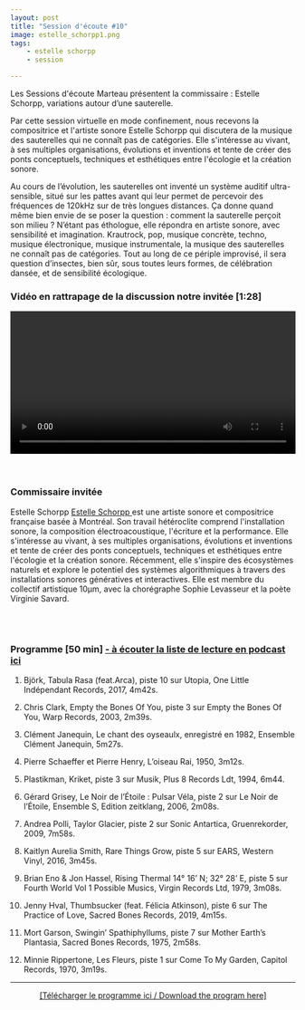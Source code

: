 ```yaml
---
layout: post
title: "Session d'écoute #10"
image: estelle_schorpp1.png
tags: 
    - estelle schorpp
    - session

---
```



Les Sessions d'écoute Marteau présentent la commissaire : Estelle Schorpp, variations autour d’une sauterelle.

Par cette session virtuelle en mode confinement, nous recevons la compositrice et l'artiste sonore Estelle Schorpp qui discutera de la musique des sauterelles qui ne connaît pas de catégories. Elle s'intéresse au vivant, à ses multiples organisations, évolutions et inventions et tente de créer des ponts conceptuels, techniques et esthétiques entre l'écologie et la création sonore. 

Au cours de l’évolution, les sauterelles ont inventé un système auditif ultra-sensible, situé sur les pattes avant qui leur permet de percevoir des fréquences de 120kHz sur de très longues distances. Ça donne quand même bien envie de se poser la question : comment la sauterelle perçoit son milieu ? N’étant pas éthologue, elle répondra en artiste sonore, avec sensibilité et imagination. Krautrock, pop, musique concrète, techno, musique électronique, musique instrumentale, la musique des sauterelles ne connaît pas de catégories. Tout au long de ce périple improvisé, il sera question d’insectes, bien sûr, sous toutes leurs formes, de célébration dansée, et de sensibilité écologique.
<br>

<!-- Video -->
    
### Vidéo en rattrapage de la discussion notre invitée  [1:28]

<!-- Video -->
<center>
<video width="100%" controls>
  <source src="https://vigliensoni.com/sessions-marteau/session-virtuelle/videos/session-10-estelle-schorp.mp4#t=9" type="video/mp4">
  Your browser does not support HTML video.
</video>
</center>

<br>
<br>


### Commissaire invitée

Estelle Schorpp
<a href="https://estelleschorpp.com/" > Estelle Schorpp </a> est une artiste sonore et compositrice française basée à Montréal. Son travail hétéroclite comprend l'installation sonore, la composition électroacoustique, l'écriture et la performance. Elle s'intéresse au vivant, à ses multiples organisations, évolutions et inventions et tente de créer des ponts conceptuels, techniques et esthétiques entre l'écologie et la création sonore. Récemment, elle s'inspire des écosystèmes naturels et explore le potentiel des systèmes algorithmiques à travers des installations sonores génératives et interactives. Elle est membre du collectif artistique 10μm, avec la chorégraphe Sophie Levasseur et la poète Virginie Savard.


<br>
<br>

### Programme [50 min]  <a href="https://sessionsmarteau.com/musique/#podcasts">- à écouter la liste de lecture en podcast ici </a>


1. Björk, Tabula Rasa (feat.Arca), piste 10 sur Utopia, One Little Indépendant Records, 2017, 4m42s.

2. Chris Clark, Empty the Bones Of You, piste 3 sur Empty the Bones Of You, Warp Records, 2003, 2m39s. 

3. Clément Janequin, Le chant des oyseaulx, enregistré en 1982, Ensemble Clément Janequin, 5m27s. 

4. Pierre Schaeffer et Pierre Henry, L’oiseau Rai, 1950, 3m12s.

5. Plastikman, Kriket, piste 3 sur Musik, Plus 8 Records Ldt, 1994, 6m44.

6. Gérard Grisey, Le Noir de l’Étoile : Pulsar Véla, piste 2 sur Le Noir de l’Étoile, Ensemble S, Edition zeitklang, 2006, 2m08s.

7. Andrea Polli, Taylor Glacier, piste 2 sur Sonic Antartica, Gruenrekorder, 2009, 7m58s.

8. Kaitlyn Aurelia Smith, Rare Things Grow, piste 5 sur EARS, Western Vinyl, 2016, 3m45s.

9. Brian Eno & Jon Hassel, Rising Thermal 14° 16’ N; 32° 28’ E, piste 5 sur Fourth World Vol 1 Possible Musics, Virgin Records Ltd, 1979, 3m08s.

10. Jenny Hval, Thumbsucker (feat. Félicia Atkinson), piste 6 sur The Practice of Love, Sacred Bones Records, 2019, 4m15s.

11. Mort Garson, Swingin’ Spathiphyllums, piste 7 sur Mother Earth’s Plantasia, Sacred Bones Records, 1975, 2m58s.

12. Minnie Rippertone, Les Fleurs, piste 1 sur Come To My Garden, Capitol Records, 1970, 3m19s.




<hr>

<DIV align="center">
<a href="https://sessionsmarteau.com/uploads/session-010/program/Sessions-Marteau-010-Programme.pdf" download>[Télécharger le programme ici / Download the program here] </a>
</DIV>






